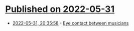 # [Published on 2022-05-31](index.md)

* [2022-05-31, 20:35:58](https://news.ycombinator.com/item?id=31574601) - [Eye contact between musicians](https://www.classical-music.com/features/articles/just-how-important-is-eye-contact-between-musicians-and-what-does-it-signal/)

